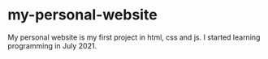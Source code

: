 # my-personal-website
My personal website is my first project in html, css and js. I started learning programming in July 2021.
